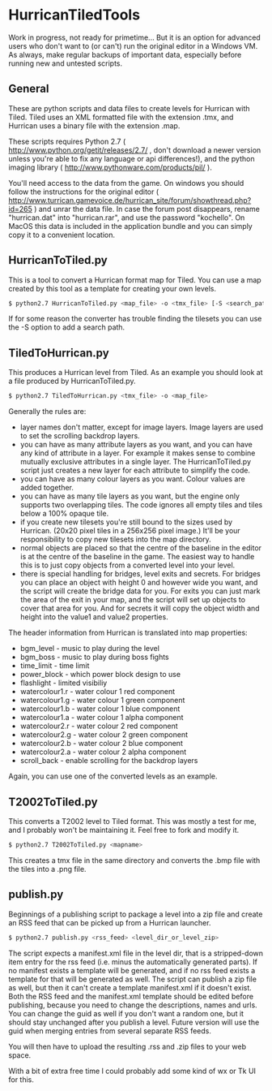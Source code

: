 HurricanTiledTools
==================
Work in progress, not ready for primetime... But it is an option for advanced users who don't want to (or can't) run the 
original editor in a Windows VM. As always, make regular backups of important data, especially before running new and untested
scripts.

General
-------
These are python scripts and data files to create levels for Hurrican with Tiled. Tiled uses an XML formatted file with the 
extension .tmx, and Hurrican uses a binary file with the extension .map.

These scripts requires Python 2.7 ( http://www.python.org/getit/releases/2.7/ , don't download a newer version unless you're able to fix any language or api differences!), and the python imaging library ( http://www.pythonware.com/products/pil/ ). 

You'll need access to the data from the game. On windows you should follow the instructions for the original editor ( http://www.turrican.gamevoice.de/hurrican_site/forum/showthread.php?id=265 )
and unrar the data file. In case the forum post disappears, rename "hurrican.dat" into "hurrican.rar", and use the password "kochello". 
On MacOS this data is included in the application bundle and you can simply copy it to a convenient location.

HurricanToTiled.py
------------------
This is a tool to convert a Hurrican format map for Tiled. You can use a map created by this tool as a template for creating your own levels.

```bash
$ python2.7 HurricanToTiled.py <map_file> -o <tmx_file> [-S <search_path_for_tiles>]
```

If for some reason the converter has trouble finding the tilesets you can use the -S option to add a search path.

TiledToHurrican.py
------------------
This produces a Hurrican level from Tiled. As an example you should look at a file produced by HurricanToTiled.py.

```bash
$ python2.7 TiledToHurrican.py <tmx_file> -o <map_file>
```

Generally the rules are:
- layer names don't matter, except for image layers. Image layers are used to set the scrolling backdrop layers.
- you can have as many attribute layers as you want, and you can have any kind of attribute in a layer. For example it makes sense to combine mutually exclusive attributes in a single layer. The HurricanToTiled.py script just creates a new layer for each attribute to simplify the code.
- you can have as many colour layers as you want. Colour values are added together.
- you can have as many tile layers as you want, but the engine only supports two overlapping tiles. The code ignores all empty tiles and tiles below a 100% opaque tile. 
- if you create new tilesets you're still bound to the sizes used by Hurrican. (20x20 pixel tiles in a 256x256 pixel image.) It'll be your responsibility to copy new tilesets into the map directory.
- normal objects are placed so that the centre of the baseline in the editor is at the centre of the baseline in the game. The easiest way to handle this is to just copy objects from a converted level into your level.
- there is special handling for bridges, level exits and secrets. For bridges you can place an object with height 0 and however wide you want, and the script will create the bridge data for you. For exits you can just mark the area of the exit in your map, and the script will set up objects to cover that area for you. And for secrets it will copy the object width and height into the value1 and value2 properties.

The header information from Hurrican is translated into map properties:
* bgm_level - music to play during the level
* bgm_boss - music to play during boss fights
* time_limit - time limit
* power_block - which power block design to use
* flashlight - limited visibiliy
* watercolour1.r - water colour 1 red component
* watercolour1.g - water colour 1 green component
* watercolour1.b - water colour 1 blue component
* watercolour1.a - water colour 1 alpha component
* watercolour2.r - water colour 2 red component
* watercolour2.g - water colour 2 green component
* watercolour2.b - water colour 2 blue component
* watercolour2.a - water colour 2 alpha component
* scroll_back - enable scrolling for the backdrop layers

Again, you can use one of the converted levels as an example.

T2002ToTiled.py
---------------
This converts a T2002 level to Tiled format. This was mostly a test for me, and I probably won't be maintaining it. Feel free to fork and modify it.

```bash
$ python2.7 T2002ToTiled.py <mapname>
```

This creates a tmx file in the same directory and converts the .bmp file with the tiles into a .png file.

publish.py
----------
Beginnings of a publishing script to package a level into a zip file and create an RSS feed that can be picked up from a Hurrican launcher.

```bash
$ python2.7 publish.py <rss_feed> <level_dir_or_level_zip>
```

The script expects a manifest.xml file in the level dir, that is a stripped-down item entry for the rss feed (i.e. minus the automatically generated parts). If no manifest exists a template will be generated, and if no rss feed exists a template for that will be generated as well. The script can publish a zip file as well, but then it can't create a template manifest.xml if it doesn't exist. Both the RSS feed and the manifest.xml template should be edited before publishing, because you need to change the descriptions, names and urls. You can change the guid as well if you don't want a random one, but it should stay unchanged after you publish a level. Future version will use the guid when merging entries from several separate RSS feeds.

You will then have to upload the resulting .rss and .zip files to your web space. 

With a bit of extra free time I could probably add some kind of wx or Tk UI for this.
